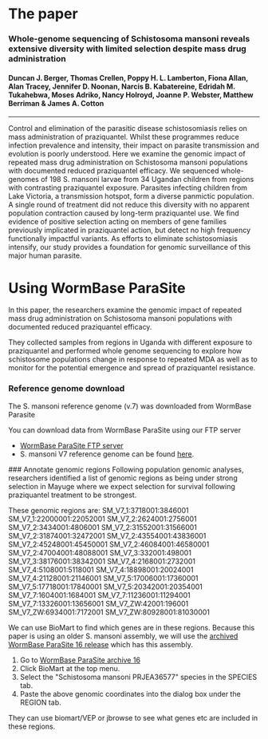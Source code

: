 # The paper
### Whole-genome sequencing of Schistosoma mansoni reveals extensive diversity with limited selection despite mass drug administration
#### Duncan J. Berger, Thomas Crellen, Poppy H. L. Lamberton, Fiona Allan, Alan Tracey, Jennifer D. Noonan, Narcis B. Kabatereine, Edridah M. Tukahebwa, Moses Adriko, Nancy Holroyd, Joanne P. Webster, Matthew Berriman & James A. Cotton
---
Control and elimination of the parasitic disease schistosomiasis relies on mass administration of praziquantel. Whilst these programmes reduce infection prevalence and intensity, their impact on parasite transmission and evolution is poorly understood. Here we examine the genomic impact of repeated mass drug administration on Schistosoma mansoni populations with documented reduced praziquantel efficacy. We sequenced whole-genomes of 198 S. mansoni larvae from 34 Ugandan children from regions with contrasting praziquantel exposure. Parasites infecting children from Lake Victoria, a transmission hotspot, form a diverse panmictic population. A single round of treatment did not reduce this diversity with no apparent population contraction caused by long-term praziquantel use. We find evidence of positive selection acting on members of gene families previously implicated in praziquantel action, but detect no high frequency functionally impactful variants. As efforts to eliminate schistosomiasis intensify, our study provides a foundation for genomic surveillance of this major human parasite.

# Using WormBase ParaSite

In this paper, the researchers examine the genomic impact of repeated mass drug administration on Schistosoma mansoni populations with documented reduced praziquantel efficacy.

They collected samples from regions in Uganda with different exposure to praziquantel and performed whole genome sequencing to explore how schistosome populations change in response to repeated MDA as well as to monitor for the potential emergence and spread of praziquantel resistance.

### Reference genome download 
The S. mansoni reference genome (v.7) was downloaded from WormBase Parasite

You can download data from WormBase ParaSite using our FTP server
- [WormBase ParaSite FTP server](https://ftp.ebi.ac.uk/pub/databases/wormbase/parasite/releases/)
- S. mansoni V7 reference genome can be found [here](https://ftp.ebi.ac.uk/pub/databases/wormbase/parasite/releases/WBPS16/species/schistosoma_mansoni/PRJEA36577/).

### Annotate genomic regions
Following population genomic analyses, researchers identified a list of genomic regions as being under strong selection in Mayuge where we expect selection for survival following praziquantel treatment to be strongest.

These genomic regions are:
SM_V7_1:3718001:3846001 
SM_V7_1:22000001:22052001
SM_V7_2:2624001:2756001
SM_V7_2:3434001:4806001
SM_V7_2:31552001:31566001
SM_V7_2:31874001:32472001
SM_V7_2:43554001:43836001
SM_V7_2:45248001:45450001
SM_V7_2:46084001:46580001
SM_V7_2:47004001:48088001
SM_V7_3:332001:498001
SM_V7_3:38176001:38342001
SM_V7_4:2168001:2732001
SM_V7_4:5108001:5118001
SM_V7_4:18898001:20024001
SM_V7_4:21128001:21146001
SM_V7_5:17006001:17360001
SM_V7_5:17718001:17840001
SM_V7_5:20342001:20354001
SM_V7_7:1604001:1684001
SM_V7_7:11236001:11294001
SM_V7_7:13326001:13656001
SM_V7_ZW:42001:196001
SM_V7_ZW:6934001:7172001
SM_V7_ZW:80928001:81030001

We can use BioMart to find which genes are in these regions. Because this paper is using an older S. mansoni assembly, we will use the [archived WormBase ParaSite 16 release](https://release-16.parasite.wormbase.org/) which has this assembly.

1. Go to [WormBase ParaSite archive 16](https://release-16.parasite.wormbase.org/)
2. Click BioMart at the top menu.
3. Select the "Schistosoma mansoni PRJEA36577" species in the SPECIES tab.
4. Paste the above genomic coordinates into the dialog box under the REGION tab.

They can use biomart/VEP or jbrowse to see what genes etc are included in these regions.
